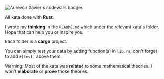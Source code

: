 ![Aurevoir Xavier's codewars badges](https://www.codewars.com/users/AurevoirXavier/badges/small)

All kata done with **Rust**.

I wrote my **thinking** in the `README.md` which under the relevant kata's folder. Hope that can help you or inspire you. 

Each folder is a **cargo** project. 

You can simply test your data by adding function(s) in `lib.rs`, don't forget to add `#[test]` above them.

Warning: Most of the kata was **related** to some mathematical theories. I won't **elaborate** or **prove** those theories.
